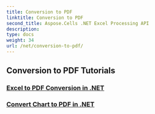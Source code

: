 ```yaml
---
title: Conversion to PDF
linktitle: Conversion to PDF
second_title: Aspose.Cells .NET Excel Processing API
description: 
type: docs
weight: 34
url: /net/conversion-to-pdf/
---
```


## Conversion to PDF Tutorials
### [Excel to PDF Conversion in .NET](./excel-to-pdf-conversion/)
### [Convert Chart to PDF in .NET](./convert-chart-to-pdf/)
